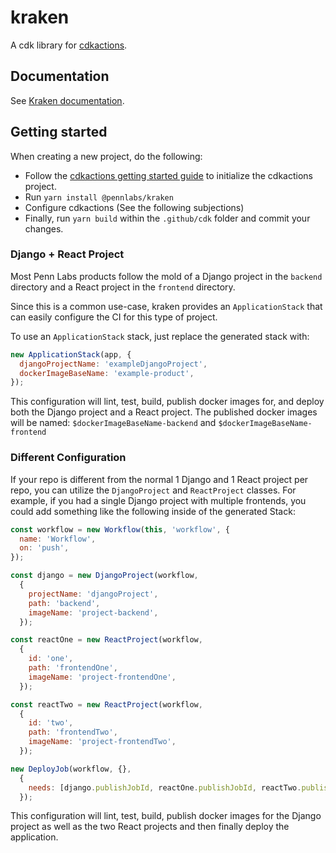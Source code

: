 # kraken

A cdk library for [cdkactions](https://github.com/ArmaanT/cdkactions/).

## Documentation

See [Kraken documentation](https://kraken.pennlabs.org/).

## Getting started

When creating a new project, do the following:

* Follow the [cdkactions getting started guide](https://github.com/ArmaanT/cdkactions/blob/master/docs/getting-started/typescript.md) to initialize the cdkactions project.
* Run `yarn install @pennlabs/kraken`
* Configure cdkactions (See the following subjections)
* Finally, run `yarn build` within the `.github/cdk` folder and commit your changes.

### Django + React Project

Most Penn Labs products follow the mold of a Django project in the `backend` directory and a React project in the `frontend` directory.

Since this is a common use-case, kraken provides an `ApplicationStack` that can easily configure the CI for this type of project.

To use an `ApplicationStack` stack, just replace the generated stack with:

``` javascript
new ApplicationStack(app, {
  djangoProjectName: 'exampleDjangoProject',
  dockerImageBaseName: 'example-product',
});
```

This configuration will lint, test, build, publish docker images for, and deploy both the Django project and a React project. The published docker images will be named: `$dockerImageBaseName-backend` and `$dockerImageBaseName-frontend`

### Different Configuration

If your repo is different from the normal 1 Django and 1 React project per repo, you can utilize the `DjangoProject` and `ReactProject` classes. For example, if you had a single Django project with multiple frontends, you could add something like the following inside of the generated Stack:

``` javascript
const workflow = new Workflow(this, 'workflow', {
  name: 'Workflow',
  on: 'push',
});

const django = new DjangoProject(workflow,
  {
    projectName: 'djangoProject',
    path: 'backend',
    imageName: 'project-backend',
  });

const reactOne = new ReactProject(workflow,
  {
    id: 'one',
    path: 'frontendOne',
    imageName: 'project-frontendOne',
  });

const reactTwo = new ReactProject(workflow,
  {
    id: 'two',
    path: 'frontendTwo',
    imageName: 'project-frontendTwo',
  });

new DeployJob(workflow, {},
  {
    needs: [django.publishJobId, reactOne.publishJobId, reactTwo.publishJobId],
  });
```

This configuration will lint, test, build, publish docker images for the Django project as well as the two React projects and then finally deploy the application.
